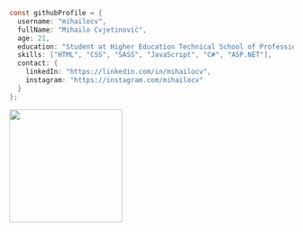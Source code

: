 ```csharp
const githubProfile = {
  username: "mihailocv",
  fullName: "Mihailo Cvjetinović",
  age: 21,
  education: "Student at Higher Education Technical School of Professional Studies in Novi Sad",
  skills: ["HTML", "CSS", "SASS", "JavaScript", "C#", "ASP.NET"],
  contact: {
    linkedIn: "https://linkedin.com/in/mihailocv",
    instagram: "https://instagram.com/mihailocv"
  }
};
```
<a href="https://github.com/anuraghazra/convoychat">
  <img height=200 align="center" src="https://github-readme-stats.vercel.app/api/top-langs?username=mihailocv&layout=compact&langs_count=8&card_width=320&exclude_repo=Game_Jam" />
</a>
